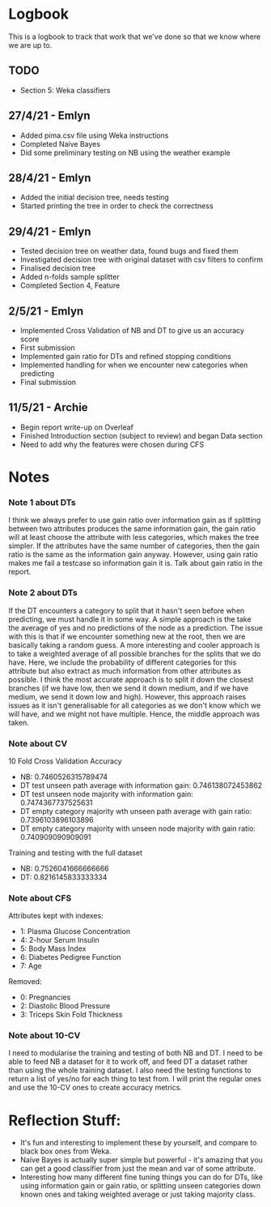# Logbook

This is a logbook to track that work that we've done so that we know where we
are up to.

## TODO
- Section 5: Weka classifiers

## 27/4/21 - Emlyn

- Added pima.csv file using Weka instructions
- Completed Naive Bayes
- Did some preliminary testing on NB using the weather example

## 28/4/21 - Emlyn

- Added the initial decision tree, needs testing
- Started printing the tree in order to check the correctness

## 29/4/21 - Emlyn

- Tested decision tree on weather data, found bugs and fixed them
- Investigated decision tree with original dataset with csv filters to confirm
- Finalised decision tree
- Added n-folds sample splitter
- Completed Section 4, Feature 

## 2/5/21 - Emlyn

- Implemented Cross Validation of NB and DT to give us an accuracy score
- First submission
- Implemented gain ratio for DTs and refined stopping conditions
- Implemented handling for when we encounter new categories when predicting
- Final submission

## 11/5/21 - Archie
- Begin report write-up on Overleaf
- Finished Introduction section (subject to review) and began Data section
- Need to add why the features were chosen during CFS

# Notes

### Note 1 about DTs
I think we always prefer to use gain ratio over information gain as if splitting
between two attributes produces the same information gain, the gain ratio will
at least choose the attribute with less categories, which makes the tree
simpler. If the attributes have the same number of categories, then the gain
ratio is the same as the information gain anyway.
However, using gain ratio makes me fail a testcase so information gain it is.
Talk about gain ratio in the report.

### Note 2 about DTs
If the DT encounters a category to split that it hasn't seen before when
predicting, we must handle it in some way. A simple approach is the take the
average of yes and no predictions of the node as a prediction. The issue with
this is that if we encounter something new at the root, then we are basically
taking a random guess.
A more interesting and cooler approach is to take a weighted average of all possible
branches for the splits that we do have. Here, we include the probability of
different categories for this attribute but also extract as much information
from other attributes as possible.
I think the most accurate approach is
to split it down the closest branches (if we have low, then we send it down
medium, and if we have medium, we send it down low and high). However, this
approach raises issues as it isn't generalisable for all categories as we don't
know which we will have, and we might not have multiple. Hence, the middle
approach was taken.


### Note about CV
10 Fold Cross Validation Accuracy
- NB: 0.7460526315789474
- DT test unseen path average with information gain: 0.746138072453862
- DT test unseen node majority with information gain: 0.7474367737525631
- DT empty category majority wth unseen path average with gain ratio: 0.7396103896103896
- DT empty category majority with unseen node majority with gain ratio: 0.740909090909091

Training and testing with the full dataset
- NB: 0.7526041666666666
- DT: 0.8216145833333334

### Note about CFS
Attributes kept with indexes:
- 1: Plasma Glucose Concentration
- 4: 2-hour Serum Insulin
- 5: Body Mass Index
- 6: Diabetes Pedigree Function
- 7: Age

Removed:
- 0: Pregnancies
- 2: Diastolic Blood Pressure
- 3: Triceps Skin Fold Thickness


### Note about 10-CV
I need to modularise the training and testing of both NB and DT. I need to be
able to feed NB a dataset for it to work off, and feed DT a dataset rather than
using the whole training dataset. I also need the testing functions to return a
list of yes/no for each thing to test from. I will print the regular ones and
use the 10-CV ones to create accuracy metrics.



# Reflection Stuff:
- It's fun and interesting to implement these by yourself, and compare to black
  box ones from Weka.
- Naive Bayes is actually super simple but powerful - it's amazing that you can
  get a good classifier from just the mean and var of some attribute.
- Interesting how many different fine tuning things you can do for DTs, like
  using information gain or gain ratio, or splitting unseen categories down
  known ones and taking weighted average or just taking majority class.